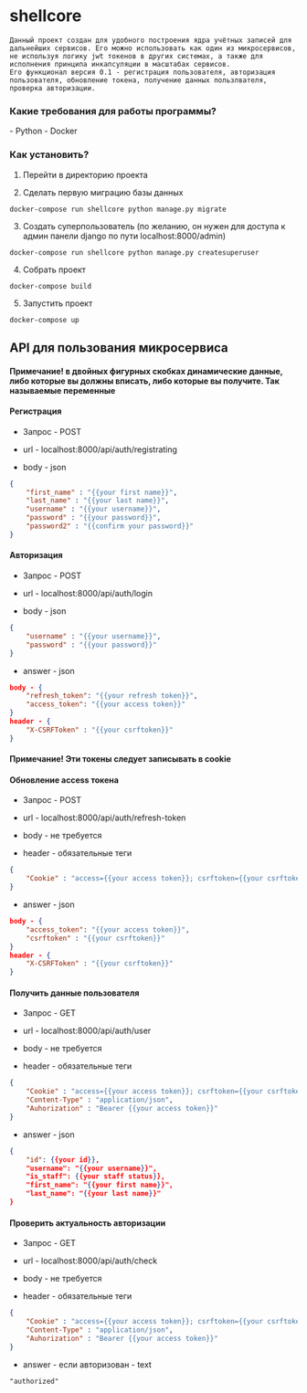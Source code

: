 # shellcore
	Данный проект создан для удобного построения ядра учётных записей для дальнейших сервисов. Его можно использовать как один из микросервисов, не используя логику jwt токенов в других системах, а также для исполнения принципа инкапсуляции в масштабах сервисов.
	Его функционал версия 0.1 - регистрация пользователя, авторизация пользователя, обновление токена, получение данных пользлвателя, проверка авторизации.

<h3>Какие требования для работы программы?</h3>
- Python
- Docker

<h3>Как установить?</h3>

1. Перейти в директорию проекта

2. Сделать первую миграцию базы данных
	
 ```docker-compose run shellcore python manage.py migrate```

3. Создать суперпользователь (по желанию, он нужен для доступа к админ панели django по пути localhost:8000/admin)
	
 ```docker-compose run shellcore python manage.py createsuperuser```
 
4. Собрать проект
	
 ```docker-compose build```

5. Запустить проект
	
 ```docker-compose up```

<h2>API для пользования микросервиса</h2>
<h4>Примечание! в двойных фигурных скобках динамические данные, либо которые вы должны вписать, либо которые вы получите. Так называемые переменные</h4> 

<h4>Регистрация</h4>

- Запрос - POST
  
- url - localhost:8000/api/auth/registrating
  
- body - json
  
```json
{
	"first_name" : "{{your first name}}",
	"last_name" : "{{your last name}}",
	"username" : "{{your username}}",
	"password" : "{{your password}}",
	"password2" : "{{confirm your password}}"
}
```

<h4>Авторизация</h4>

- Запрос - POST
  
- url - localhost:8000/api/auth/login
  
- body - json
  
```json
{
	"username" : "{{your username}}",
	"password" : "{{your password}}"
}

```

- answer - json
  
```json
body - {
    "refresh_token": "{{your refresh token}}",
    "access_token": "{{your access token}}"
}
header - {
	"X-CSRFToken" : "{{your csrftoken}}"
}
```

<h4>Примечание! Эти токены следует записывать в cookie</h4> 
<h4>Обновление access токена</h4>

- Запрос - POST
  
- url - localhost:8000/api/auth/refresh-token
  
- body - не требуется
  
- header - обязательные теги
  
```json
{
	"Cookie" : "access={{your access token}}; csrftoken={{your csrftoken}}; refresh={{your refresh token}}"
}
```

- answer - json
  
```json
body - {
    "access_token": "{{your access token}}",
    "csrftoken" : "{{your csrftoken}}"
}
header - {
	"X-CSRFToken" : "{{your csrftoken}}"
}
```

<h4>Получить данные пользователя</h4>

- Запрос - GET
  
- url - localhost:8000/api/auth/user
  
- body - не требуется
  
- header - обязательные теги
  
```json
{
	"Cookie" : "access={{your access token}}; csrftoken={{your csrftoken}}; refresh={{your refresh token}}",
	"Content-Type" : "application/json",
	"Auhorization" : "Bearer {{your access token}}"
}
```

- answer - json
  
```json
{
    "id": {{your id}},
    "username": "{{your username}}",
    "is_staff": {{your staff status}},
    "first_name": "{{your first name}}",
    "last_name": "{{your last name}}"
}
```

<h4>Проверить актуальность авторизации</h4>

- Запрос - GET
  
- url - localhost:8000/api/auth/check
  
- body - не требуется
  
- header - обязательные теги
  
```json
{
	"Cookie" : "access={{your access token}}; csrftoken={{your csrftoken}}; refresh={{your refresh token}}",
	"Content-Type" : "application/json",
	"Auhorization" : "Bearer {{your access token}}"
}
```

- answer - если авторизован - text
  
```
"authorized"
```

